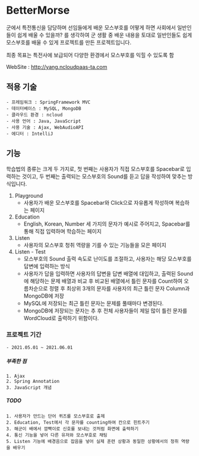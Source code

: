 # BetterMorse

군에서 특전통신을 담당하며 선임들에게 배운 모스부호를 어떻게 하면 
사회에서 일반인들이 쉽게 배울 수 있을까?
를 생각하여  군 생활 중 배운 내용을 토대로
일반인들도 쉽게 모스부호를 배울 수 있게 프로젝트를 만든 프로젝트입니다.

최종 목표는 특전사에 보급되어 다양한 환경에서 모스부호를 익힐 수 있도록 함

WebSite : http://yang.ncloudpaas-ta.com

## 적용 기술
	- 프레임워크 : SpringFramework MVC
	- 데이터베이스 : MySQL, MongoDB
	- 클라우드 환경 : ncloud
	- 사용 언어 : Java, JavaScript
	- 사용 기술 : Ajax, WebAudioAPI
	- 에디터 : IntelliJ

## 기능

학습법의 종류는 크게 두 가지로, 첫 번째는 사용자가 직접 모스부호를 Spacebar로 입력하는 것이고, 두 번째는 출력되는 모스부호의 Sound를 듣고 답을 작성하여 맞추는 방식입니다.

1. Playground
	- 사용자가 배운 모스부호를 Spacebar와 Click으로 자유롭게 작성하며 복습하는 페이지 
2. Education
	- English, Korean, Number 세 가지의 문자가 예시로 주어지고, Spacebar를 통해 직접 입력하며 학습하는 페이지
3. Listen
	- 사용자의 모스부호 청취 역량을 기를 수 있는 기능들을 모은 페이지
4. Listen - Test
	- 모스부호의 Sound 출력 속도로 난이도를 조절하고, 사용자는 해당 모스부호를 답변에 입력하는 방식
	- 사용자가 답을 입력하면 사용자의 답변을 답변 배열에 대입하고, 출력된 Sound에 해당하는 문제 배열과 비교 후 비교된 배열에서 틀린 문자를 Count하여 오름차순으로 정렬 후 최상위 3개의 문자를 사용자의 최근 틀린 문자 Column과 MongoDB에 저장
	- MySQL에 저장되는 최근 틀린 문자는 문제를 풀때마다 변경된다.
	- MongoDB에 저장되는 문자는 추 후 전체 사용자들이 제일 많이 틀린 문자를 WordCloud로 출력하기 위함이다.

### 프로젝트 기간 
	- 2021.05.01 ~ 2021.06.01


##### 부족한 점
	1. Ajax
	2. Spring Annotation
	3. JavaScript 개념

##### TODO
	1. 사용자가 만드는 단어 퀴즈를 모스부호로 출제
	2. Education, Test에서 각 문자를 counting하여 칸으로 힌트주기
	3. 해군이 배에서 깜빡이로 신호를 보내는 것처럼 화면에 출력하기
	4. 통신 기능을 넣어 다른 유저와 모스부호로 채팅
	5. Listen 기능에 배경음으로 잡음을 넣어 실제 훈련 상황과 동일한 상황에서의 청취 역량을 배우기 

